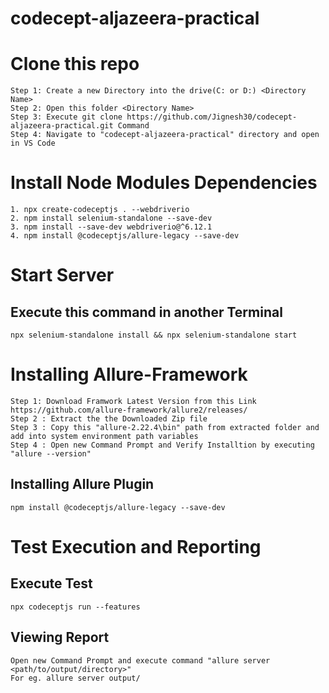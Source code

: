 # codecept-aljazeera-practical

# Clone this repo

```
Step 1: Create a new Directory into the drive(C: or D:) <Directory Name>
Step 2: Open this folder <Directory Name>
Step 3: Execute git clone https://github.com/Jignesh30/codecept-aljazeera-practical.git Command
Step 4: Navigate to "codecept-aljazeera-practical" directory and open in VS Code 
```

# Install Node Modules Dependencies

```
1. npx create-codeceptjs . --webdriverio
2. npm install selenium-standalone --save-dev
3. npm install --save-dev webdriverio@^6.12.1
4. npm install @codeceptjs/allure-legacy --save-dev
```

# Start Server 

## Execute this command in another Terminal
``` 
npx selenium-standalone install && npx selenium-standalone start
```

# Installing Allure-Framework

```
Step 1: Download Framwork Latest Version from this Link https://github.com/allure-framework/allure2/releases/
Step 2 : Extract the the Downloaded Zip file
Step 3 : Copy this "allure-2.22.4\bin" path from extracted folder and add into system environment path variables
Step 4 : Open new Command Prompt and Verify Installtion by executing "allure --version"
```

## Installing Allure Plugin

```
npm install @codeceptjs/allure-legacy --save-dev
```


# Test Execution and Reporting

## Execute Test

```
npx codeceptjs run --features
```

## Viewing Report

```
Open new Command Prompt and execute command "allure server <path/to/output/directory>"
For eg. allure server output/
```